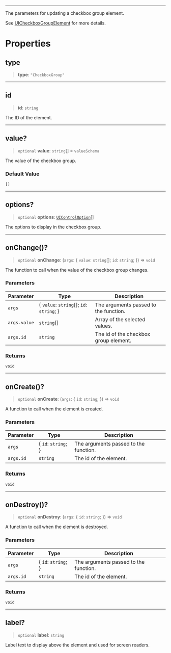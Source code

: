 ***

The parameters for updating a checkbox group element.

See [UICheckboxGroupElement](UICheckboxGroupElement.md) for more details.

# Properties

## type

> **type**: `"CheckboxGroup"`

***

## id

> **id**: `string`

The ID of the element.

***

## value?

> `optional` **value**: `string`\[] = `valueSchema`

The value of the checkbox group.

### Default Value

`[]`

***

## options?

> `optional` **options**: [`UIControlOption`](UIControlOption.md)\[]

The options to display in the checkbox group.

***

## onChange()?

> `optional` **onChange**: (`args`: \{ `value`: `string`\[]; `id`: `string`; }) => `void`

The function to call when the value of the checkbox group changes.

### Parameters

| Parameter    | Type                                       | Description                           |
| ------------ | ------------------------------------------ | ------------------------------------- |
| `args`       | \{ `value`: `string`\[]; `id`: `string`; } | The arguments passed to the function. |
| `args.value` | `string`\[]                                | Array of the selected values.         |
| `args.id`    | `string`                                   | The id of the checkbox group element. |

### Returns

`void`

***

## onCreate()?

> `optional` **onCreate**: (`args`: \{ `id`: `string`; }) => `void`

A function to call when the element is created.

### Parameters

| Parameter | Type                 | Description                           |
| --------- | -------------------- | ------------------------------------- |
| `args`    | \{ `id`: `string`; } | The arguments passed to the function. |
| `args.id` | `string`             | The id of the element.                |

### Returns

`void`

***

## onDestroy()?

> `optional` **onDestroy**: (`args`: \{ `id`: `string`; }) => `void`

A function to call when the element is destroyed.

### Parameters

| Parameter | Type                 | Description                           |
| --------- | -------------------- | ------------------------------------- |
| `args`    | \{ `id`: `string`; } | The arguments passed to the function. |
| `args.id` | `string`             | The id of the element.                |

### Returns

`void`

***

## label?

> `optional` **label**: `string`

Label text to display above the element and used for screen readers.

